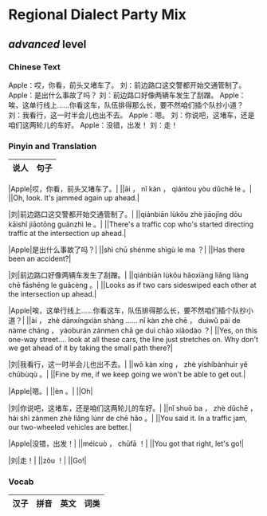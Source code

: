 # Regional Dialect Party Mix
## *advanced* level

### Chinese Text
Apple：哎，你看，前头又堵车了。
刘：前边路口这交警都开始交通管制了。
Apple：是出什么事故了吗？
刘：前边路口好像两辆车发生了刮蹭。
Apple：唉，这单行线上......你看这车，队伍排得那么长，要不然咱们插个队抄小道？
刘：我看行，这一时半会儿也出不去。
Apple：嗯。
刘：你说吧，这堵车，还是咱们这两轮儿的车好。
Apple：没错，出发！
刘：走！

### Pinyin and Translation
|说人|句子|
|----|----|

|Apple|哎，你看，前头又堵车了。|
||āi ， nǐ kàn ， qiántou yòu dǔchē le 。|
||Oh, look. It's jammed again up ahead.|

|刘|前边路口这交警都开始交通管制了。|
||qiánbiān lùkǒu zhè jiāojǐng dōu kāishǐ jiāotōng guǎnzhì le 。|
||There's a traffic cop who's started directing traffic at the intersection up ahead.|

|Apple|是出什么事故了吗？|
||shì chū shénme shìgù le ma ？|
||Has there been an accident?|

|刘|前边路口好像两辆车发生了刮蹭。|
||qiánbiān lùkǒu hǎoxiàng liǎng liàng chē fāshēng le guǎcèng 。|
||Looks as if two cars sideswiped each other at the intersection up ahead.|

|Apple|唉，这单行线上......你看这车，队伍排得那么长，要不然咱们插个队抄小道？|
||ài ， zhè dānxíngxiàn shàng ...... nǐ kàn zhè chē ， duìwǔ pái de nàme cháng ， yàoburán zánmen chā ge duì chāo xiǎodào ？|
||Yes, on this one-way street.... look at all these cars, the line just stretches on. Why don't we get ahead of it by taking the small path there?|

|刘|我看行，这一时半会儿也出不去。|
||wǒ kàn xíng ， zhè yíshíbànhuìr yě chūbùqù 。|
||Fine by me, if we keep going we won't be able to get out.|

|Apple|嗯。|
||èn 。|
||Oh|

|刘|你说吧，这堵车，还是咱们这两轮儿的车好。|
||nǐ shuō ba ， zhè dǔchē ， hái shì zánmen zhè liǎng lúnr de chē hǎo 。|
||You said it. In a traffic jam, our two-wheeled vehicles are better.|

|Apple|没错，出发！|
||méicuò ， chūfā ！|
||You got that right, let's go!|

|刘|走！|
||zǒu ！|
||Go!|
### Vocab
|汉子|拼音|英文|词类|
|----|----|----|----|